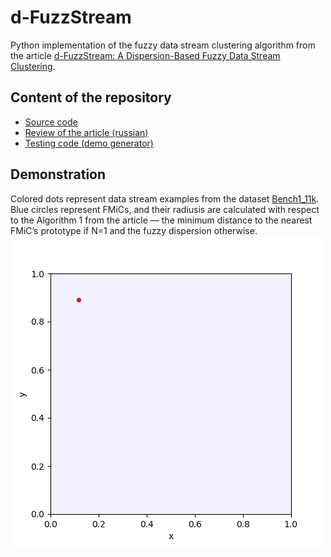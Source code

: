 # d-FuzzStream

Python implementation of the fuzzy data stream clustering algorithm from the article [d-FuzzStream: A Dispersion-Based Fuzzy Data Stream Clustering](https://doi.org/10.1109/FUZZ-IEEE.2018.8491534).

## Content of the repository
* [Source code](d_fuzzstream/__init__.py)
* [Review of the article (russian)](report/main.pdf)
* [Testing code (demo generator)](make_gif.py)

## Demonstration
Colored dots represent data stream examples from the dataset [Bench1_11k](https://github.com/vpozdnyakov/DS_Datasets/tree/master/Synthetic/Non-Stationary/Bench1_11k). Blue circles represent FMiCs, and their radiusis are calculated with respect to the Algorithm 1 from the article — the minimum distance to the nearest FMiC’s prototype if N=1 and the fuzzy dispersion otherwise.
![online clustering](gif/ds_demo.gif)
